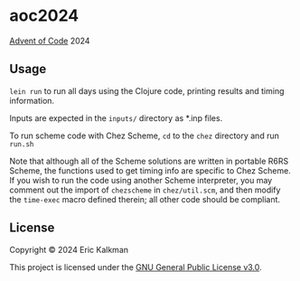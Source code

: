 # aoc2024

[Advent of Code](https://adventofcode.com) 2024


## Usage

`lein run` to run all days using the Clojure code, printing results and timing information.

Inputs are expected in the `inputs/` directory as *.inp files.

To run scheme code with Chez Scheme, `cd` to the `chez` directory and run `run.sh`

Note that although all of the Scheme solutions are written in portable R6RS Scheme, the functions
used to get timing info are specific to Chez Scheme. If you wish to run the code using another
Scheme interpreter, you may comment out the import of `chezscheme` in `chez/util.scm`, and then
modify the `time-exec` macro defined therein; all other code should be compliant.

## License

Copyright &copy; 2024 Eric Kalkman

This project is licensed under the [GNU General Public License v3.0][license].

[license]: https://choosealicense.com/licenses/gpl-3.0
